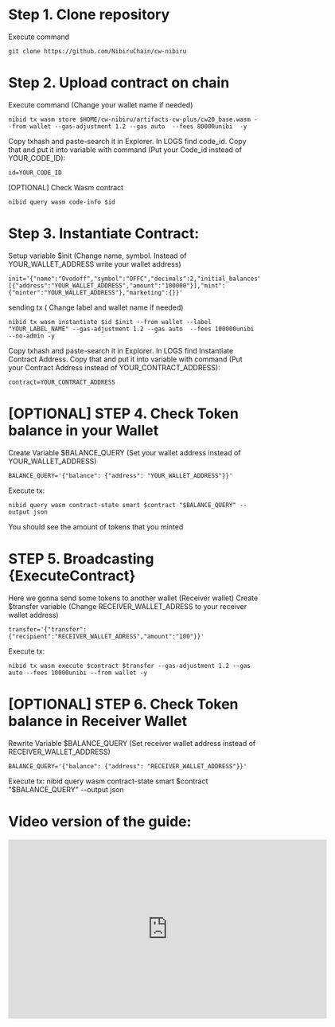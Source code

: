 # Step 1. Clone repository
Execute command

    git clone https://github.com/NibiruChain/cw-nibiru

# Step 2. Upload contract on chain
Execute command (Change your wallet name if needed)

    nibid tx wasm store $HOME/cw-nibiru/artifacts-cw-plus/cw20_base.wasm --from wallet --gas-adjustment 1.2 --gas auto  --fees 80000unibi  -y

Copy txhash and paste-search it in Explorer. In LOGS find code_id. Copy that and put it into variable with command (Put your Code_id instead of YOUR_CODE_ID):

    id=YOUR_CODE_ID

[OPTIONAL] Check Wasm contract 

    nibid query wasm code-info $id


# Step 3. Instantiate Contract:
Setup variable $init (Change name, symbol. Instead of YOUR_WALLET_ADDRESS write your wallet address)

    init='{"name":"Ovodoff","symbol":"OFFC","decimals":2,"initial_balances":[{"address":"YOUR_WALLET_ADDRESS","amount":"100000"}],"mint":{"minter":"YOUR_WALLET_ADDRESS"},"marketing":{}}'

sending tx ( Change  label and wallet name if needed)

    nibid tx wasm instantiate $id $init --from wallet --label "YOUR_LABEL_NAME" --gas-adjustment 1.2 --gas auto  --fees 100000unibi --no-admin -y


Copy txhash and paste-search it in Explorer. In LOGS find Instantiate Contract Address. Copy that and put it into variable with command (Put your Contract Address instead of YOUR_CONTRACT_ADDRESS):

    contract=YOUR_CONTRACT_ADDRESS


# [OPTIONAL] STEP 4. Check Token balance in your Wallet

Create Variable $BALANCE_QUERY (Set your wallet address instead of YOUR_WALLET_ADDRESS)

    BALANCE_QUERY='{"balance": {"address": "YOUR_WALLET_ADDRESS"}}'

Execute tx:

    nibid query wasm contract-state smart $contract "$BALANCE_QUERY" --output json

You should see the amount of tokens that you minted


# STEP 5. Broadcasting {ExecuteContract}
Here we gonna send some tokens to another wallet (Receiver wallet)
Create $transfer variable (Change RECEIVER_WALLET_ADRESS to your receiver wallet address)

    transfer='{"transfer":{"recipient":"RECEIVER_WALLET_ADRESS","amount":"100"}}'

Execute tx:

    nibid tx wasm execute $contract $transfer --gas-adjustment 1.2 --gas auto --fees 10000unibi --from wallet -y

# [OPTIONAL] STEP 6. Check Token balance in Receiver Wallet
Rewrite Variable $BALANCE_QUERY (Set receiver wallet address instead of RECEIVER_WALLET_ADDRESS)

    BALANCE_QUERY='{"balance": {"address": "RECEIVER_WALLET_ADDRESS"}}'

Execute tx:
    nibid query wasm contract-state smart $contract "$BALANCE_QUERY" --output json

# Video version of the guide:
<iframe width="640" height="360" src="https://www.youtube.com/embed/dKt3AdahyW4" title="YouTube video player" frameborder="0" allow="accelerometer; autoplay; clipboard-write; encrypted-media; gyroscope; picture-in-picture; web-share" allowfullscreen></iframe>
